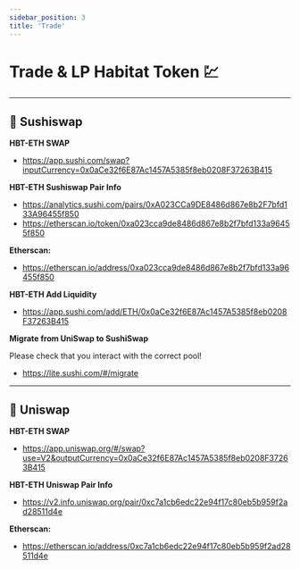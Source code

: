```yaml
---
sidebar_position: 3
title: 'Trade'
---
```


# Trade & LP Habitat Token 💹 

____

## 🍣 **Sushiswap**

**HBT-ETH SWAP**
* https://app.sushi.com/swap?inputCurrency=0x0aCe32f6E87Ac1457A5385f8eb0208F37263B415

**HBT-ETH Sushiswap Pair Info**
* https://analytics.sushi.com/pairs/0xA023CCa9DE8486d867e8b2F7bfd133A96455f850
* https://etherscan.io/token/0xa023cca9de8486d867e8b2f7bfd133a96455f850

**Etherscan:**

* https://etherscan.io/address/0xa023cca9de8486d867e8b2f7bfd133a96455f850

**HBT-ETH Add Liquidity**

* https://app.sushi.com/add/ETH/0x0aCe32f6E87Ac1457A5385f8eb0208F37263B415

**Migrate from UniSwap to SushiSwap**

Please check that you interact with the correct pool!

* https://lite.sushi.com/#/migrate

____

## 🦄 **Uniswap**

**HBT-ETH SWAP**

* https://app.uniswap.org/#/swap?use=V2&outputCurrency=0x0aCe32f6E87Ac1457A5385f8eb0208F37263B415

**HBT-ETH Uniswap Pair Info**

* https://v2.info.uniswap.org/pair/0xc7a1cb6edc22e94f17c80eb5b959f2ad28511d4e

**Etherscan:**

* https://etherscan.io/address/0xc7a1cb6edc22e94f17c80eb5b959f2ad28511d4e